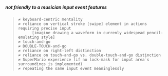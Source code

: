 ##### not friendly to a musician input event features
>```
>≠ keyboard-centric mentality
>≠ reliance on vertical stroke [swipe] element in actions requiring precise input
>       [imagine drawing a waveform in currenly widespead pencil-emulating style]
>≠ touch-and-go
>≠ DOUBLE-TOUCH-and-go
>≠ reliance on right-left distinction
>≠ reliance on touch-and-go vs. double-touch-and-go distinction
>≠ SuperMario experience (if no lock-mask for input area`s surroundings is implemented)
>≠ repeating the same input event meaninglessly
>```
